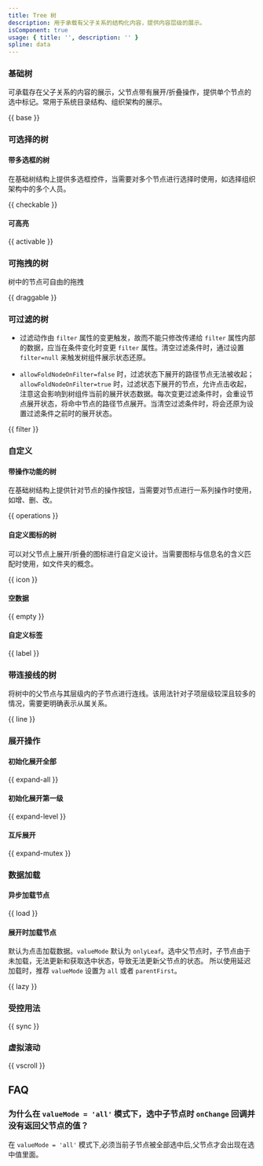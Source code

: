 ```yaml
---
title: Tree 树
description: 用于承载有父子关系的结构化内容，提供内容层级的展示。
isComponent: true
usage: { title: '', description: '' }
spline: data
---
```


### 基础树

可承载存在父子关系的内容的展示，父节点带有展开/折叠操作，提供单个节点的选中标记。常用于系统目录结构、组织架构的展示。

{{ base }}

### 可选择的树
#### 带多选框的树

在基础树结构上提供多选框控件，当需要对多个节点进行选择时使用，如选择组织架构中的多个人员。

{{ checkable }}

#### 可高亮

{{ activable }}

### 可拖拽的树

树中的节点可自由的拖拽

{{ draggable }}

### 可过滤的树

- 过滤动作由 `filter` 属性的变更触发，故而不能只修改传递给 `filter` 属性内部的数据，应当在条件变化时变更 `filter` 属性。清空过滤条件时，通过设置 `filter=null` 来触发树组件展示状态还原。

- `allowFoldNodeOnFilter=false` 时，过滤状态下展开的路径节点无法被收起；`allowFoldNodeOnFilter=true` 时，过滤状态下展开的节点，允许点击收起，注意这会影响到树组件当前的展开状态数据。每次变更过滤条件时，会重设节点展开状态，将命中节点的路径节点展开。当清空过滤条件时，将会还原为设置过滤条件之前时的展开状态。

{{ filter }}

### 自定义
#### 带操作功能的树

在基础树结构上提供针对节点的操作按钮，当需要对节点进行一系列操作时使用，如增、删、改。

{{ operations }}

#### 自定义图标的树

可以对父节点上展开/折叠的图标进行自定义设计。当需要图标与信息名的含义匹配时使用，如文件夹的概念。

{{ icon }}

#### 空数据

{{ empty }}

#### 自定义标签

{{ label }}

### 带连接线的树

将树中的父节点与其层级内的子节点进行连线。该用法针对子项层级较深且较多的情况，需要更明确表示从属关系。

{{ line }}

### 展开操作
#### 初始化展开全部

{{ expand-all }}

#### 初始化展开第一级

{{ expand-level }}


#### 互斥展开

{{ expand-mutex }}

<!-- ### 禁用状态

{{ disabled }} -->

### 数据加载
#### 异步加载节点

{{ load }}

#### 展开时加载节点

默认为点击加载数据。`valueMode` 默认为 `onlyLeaf`。选中父节点时，子节点由于未加载，无法更新和获取选中状态，导致无法更新父节点的状态。
所以使用延迟加载时，推荐 `valueMode` 设置为 `all` 或者 `parentFirst`。

{{ lazy }}

<!-- ### 受控操作

{{ controlled }} -->

### 受控用法

{{ sync }}

<!-- ### 更新节点

{{ state }} -->

### 虚拟滚动

{{ vscroll }}

## FAQ

### 为什么在 `valueMode = 'all'` 模式下，选中子节点时 `onChange` 回调并没有返回父节点的值？

在 `valueMode = 'all'` 模式下,必须当前子节点被全部选中后,父节点才会出现在选中值里面。
